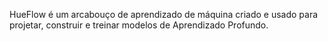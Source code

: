 HueFlow é um arcabouço de aprendizado de máquina criado e usado para projetar, construir e treinar modelos de Aprendizado Profundo.

